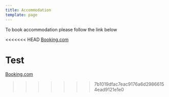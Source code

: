 ```yaml
---
title: Accommodation
template: page
---
```

To book accommodation please follow the link below

<<<<<<< HEAD
[Booking.com](https://www.booking.com/hotel/gb/the-lion-inn-theberton.en-gb.html#tab-main)

Test
=======
[Booking.com](https://www.booking.com/hotel/gb/the-lion-inn-theberton.en-gb.html#tab-main)
>>>>>>> 7b1019dfac7eac9176a6d29866154ead9121e1e0
